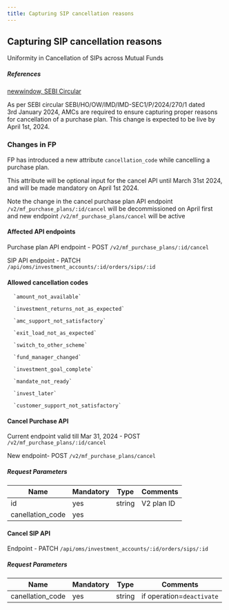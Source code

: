 ```yaml
---
title: Capturing SIP cancellation reasons
---
```


## Capturing SIP cancellation reasons

Uniformity in Cancellation of SIPs across Mutual Funds

##### References
[newwindow, SEBI Circular](/compliance/changes/uniformity_in_cancellation_of_sips.pdf ':ignore')

As per SEBI circular SEBI/HO/OW/IMD/IMD-SEC1/P/2024/270/1 dated 3rd January 2024, AMCs are required to ensure capturing proper reasons for cancellation of a purchase plan. This change is expected to be live by April 1st, 2024.

### Changes in FP

FP has introduced a new attribute `cancellation_code` while cancelling a purchase plan.

This attribute will be optional input for the cancel API until March 31st 2024, and will be made mandatory on April 1st 2024.

Note the change in the cancel purchase plan API endpoint `/v2/mf_purchase_plans/:id/cancel` will be decommissioned on April first and new endpoint `/v2/mf_purchase_plans/cancel` will be active

#### Affected API endpoints
Purchase plan API endpoint - POST `/v2/mf_purchase_plans/:id/cancel`

SIP API endpoint - PATCH `/api/oms/investment_accounts/:id/orders/sips/:id`

#### Allowed cancellation codes
  
      `amount_not_available`

      `investment_returns_not_as_expected`

      `amc_support_not_satisfactory`

      `exit_load_not_as_expected`

      `switch_to_other_scheme`

      `fund_manager_changed`

      `investment_goal_complete`

      `mandate_not_ready`

      `invest_later`

      `customer_support_not_satisfactory`
      
#### Cancel Purchase API

Current endpoint valid till Mar 31, 2024 - POST `/v2/mf_purchase_plans/:id/cancel`

New endpoint- POST `/v2/mf_purchase_plans/cancel`

##### Request Parameters

|Name | Mandatory | Type | Comments |
| -- | -- | -- | -- |
| id | yes| string | V2 plan ID |
| canellation_code | yes | 

#### Cancel SIP API

Endpoint - PATCH `/api/oms/investment_accounts/:id/orders/sips/:id`

#####  Request Parameters

|Name | Mandatory | Type | Comments |
| -- | -- | -- | -- |
| canellation_code | yes| string | if operation=`deactivate` |
